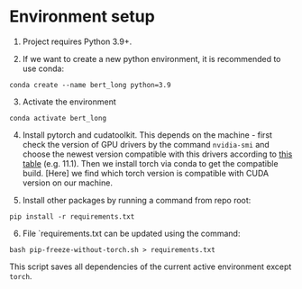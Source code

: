 # Environment setup

1. Project requires Python 3.9+.

2. If we want to create a new python environment, it is recommended to use conda:
```
conda create --name bert_long python=3.9
```

3. Activate the environment
```
conda activate bert_long
```

4. Install pytorch and cudatoolkit. This depends on the machine - first check the version of GPU drivers by the command `nvidia-smi` and choose the newest version compatible with this drivers according to [this table](https://docs.nvidia.com/cuda/cuda-toolkit-release-notes/index.html) (e.g. 11.1). Then we install torch via conda to get the compatible build. [Here] we find which torch version is compatible with CUDA version on our machine.

5. Install other packages by running a command from repo root:
```
pip install -r requirements.txt
```

6. File `requirements.txt can be updated using the command:
```
bash pip-freeze-without-torch.sh > requirements.txt
```
This script saves all dependencies of the current active environment except `torch`.